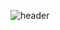 ![header](https://capsule-render.vercel.app/api?type=waving&text=leeyatho's　Github&theme=tokyonight&animation=blink&fontAlign=80&fontSize=50)


